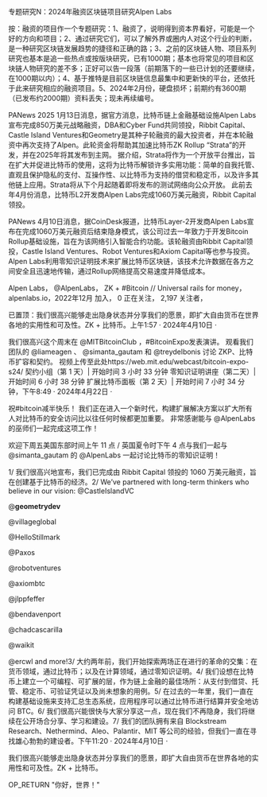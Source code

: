 专题研究N：2024年融资区块链项目研究Alpen Labs


按：融资的项目作一个专题研究：1、融资了，说明得到资本界看好，可能是一个好的方向和项目；2、通过研究它们，可以了解外界或圈内人对这个行业的判断，是一种研究区块链发展趋势的捷径和正确的路；3、之前的区块链人物、项目系列研究也基本是追一些热点或按版块研究，已有1000期；基本也将常见的项目和区块链人物研究的差不多；正好可以告一段落（前期落下的一些已计划的还要继续，在1000期以内）；4、基于推特是目前区块链信息最集中和更新快的平台，还依托于此来研究相应的融资项目。5、2024年2月份，硬盘损坏；前期约有3600期（已发布约2000期）资料丢失；现未再续编号。

PANews 2025 1月13日消息，据官方消息，比特币链上金融基础设施Alpen Labs宣布完成850万美元战略融资，DBA和Cyber​​ Fund共同领投，Ribbit Capital、Castle Island Ventures和Geometry是其种子轮融资的最大投资者，并在本轮融资中再次支持了Alpen。此轮资金将帮助其加速比特币ZK Rollup “Strata”的开发，并在2025年将其发布到主网。
据介绍，Strata将作为一个开放平台推出，旨在扩大并促进比特币的使用，这将为比特币解锁许多实用功能：简单的自我托管、直观且保护隐私的支付、互操作性、以比特币为支持的借贷和稳定币，以及许多其他链上应用。Strata将从下个月起随着即将发布的测试网络向公众开放。
此前去年4月份消息，比特币L2开发商Alpen Labs完成1060万美元融资，Ribbit Capital领投。

PANews 4月10日消息，据CoinDesk报道，比特币Layer-2开发商Alpen Labs宣布在完成1060万美元融资后结束隐身模式，该公司过去一年致力于开发Bitcoin Rollup基础设施，旨在为该网络引入智能合约功能。该轮融资由Ribbit Capital领投，Castle Island Ventures、Robot Ventures和Axiom Capital等也参与投资。Alpen Labs利用零知识证明技术来扩展比特币区块链，该技术允许数据在各方之间安全且迅速地传输，通过Rollup网络提高交易速度并降低成本。

Alpen Labs，
@AlpenLabs，
ZK + #Bitcoin // Universal rails for money，
alpenlabs.io，2022年12月 加入，
0 正在关注，
2,197 关注者，

已置顶：我们很高兴能够走出隐身状态并分享我们的愿景，即扩大自由货币在世界各地的实用性和可及性。ZK + 比特币。上午1:57 · 2024年4月10日
·

我们很高兴这个周末在
@MITBitcoinClub
 ，#BitcoinExpo发表演讲。
观看我们团队的
@liameagen
 、 
@simanta_gautam
和
@treydelbonis
讨论 ZKP、比特币扩容和契约。
视频上传至此处https://web.mit.edu/webcast/bitcoin-expo-s24/
契约小组（第 1 天）| 开始时间 3 小时 33 分钟
零知识证明讲座（第二天）| 开始时间 6 小时 38 分钟
扩展比特币面板（第 2 天）| 开始时间 7 小时 34 分钟，下午8:49 · 2024年4月22日
·

祝#bitcoin减半快乐！
我们正在进入一个新时代，构建扩展解决方案以扩大所有人对比特币的安全访问比以往任何时候都更加重要。
非常感谢能与
@AlpenLabs
的巫师们一起完成这项工作！

欢迎下周五美国东部时间上午 11 点 / 英国夏令时下午 4 点与我们一起与
@simanta_gautam
的
@AlpenLabs
一起讨论比特币的零知识证明！

1/ 我们很高兴地宣布，我们已完成由 Ribbit Capital 领投的 1060 万美元融资，旨在创建基于比特币的经济。2/ We’ve partnered with long-term thinkers who believe in our vision: 
@CastleIslandVC
 
@__geometrydev__
 
@villageglobal
 
@HelloStillmark
 
@Paxos
 
@robotventures
 
@axiombtc
 
@jlppfeffer
 
@bendavenport
 
@chadcascarilla
  
@waikit
 
@ercwl
 and more!3/ 大约两年前，我们开始探索两场正在进行的革命的交集：在货币领域，通过比特币；以及在计算领域，通过零知识证明。4/ 我们设想在比特币上建立一个可编程、可扩展的层，作为链上金融的最佳场所：从支付到借贷、托管、稳定币、可验证凭证以及尚未想象的用例。5/ 在过去的一年里，我们一直在构建基础设施来支持汇总生态系统，应用程序可以通过比特币进行结算并安全地访问 BTC。6/ 我们很高兴能很快与大家分享这一点，现在我们不再隐身，我们将继续在公开场合分享、学习和建设。7/ 我们的团队拥有来自 Blockstream Research、Nethermind、Aleo、Palantir、MIT 等公司的经验，但我们一直在寻找雄心勃勃的建设者。下午11:20 · 2024年4月10日
·

我们很高兴能够走出隐身状态并分享我们的愿景，即扩大自由货币在世界各地的实用性和可及性。ZK + 比特币。

OP_RETURN "你好，世界！"